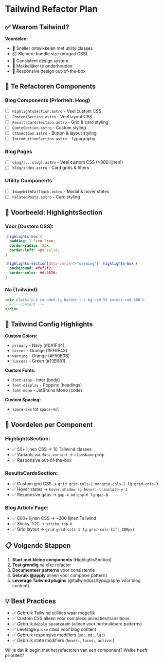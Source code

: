 # Tailwind Refactor Plan

## ✅ Waarom Tailwind?

**Voordelen:**
- 🚀 Sneller ontwikkelen met utility classes
- 📦 Kleinere bundle size (purged CSS)
- 🎨 Consistent design system
- 🔧 Makkelijker te onderhouden
- 📱 Responsive design out-of-the-box

## 🎯 Te Refactoren Components

### **Blog Components** (Prioriteit: Hoog)
- [ ] `HighlightsSection.astro` - Veel custom CSS
- [ ] `ContentSection.astro` - Veel layout CSS
- [ ] `ResultsCardsSection.astro` - Grid & card styling
- [ ] `QuoteSection.astro` - Custom styling
- [ ] `CTASection.astro` - Button & layout styling
- [ ] `IntroductionSection.astro` - Typography

### **Blog Pages**
- [ ] `blog/[...slug].astro` - Veel custom CSS (>800 lijnen!)
- [ ] `blog/index.astro` - Card grids & filters

### **Utility Components**
- [ ] `ImageWithFallback.astro` - Modal & hover states
- [ ] `RelatedPosts.astro` - Card styling

## 📝 Voorbeeld: HighlightsSection

### **Voor (Custom CSS):**
```css
.highlights-box {
  padding: 1.5rem 2rem;
  border-radius: 8px;
  border-left: 4px solid;
}

.highlights-section[data-variant="warning"] .highlights-box {
  background: #fef2f2;
  border-color: #dc2626;
}
```

### **Na (Tailwind):**
```html
<div class="p-6 rounded-lg border-l-4 bg-red-50 border-red-600">
  <!-- content -->
</div>
```

## 🎨 Tailwind Config Highlights

**Custom Colors:**
- `primary` - Navy (#0A1F44)
- `accent` - Orange (#FF9F43)
- `warning` - Orange (#F59E0B)
- `success` - Green (#10B981)

**Custom Fonts:**
- `font-sans` - Inter (body)
- `font-display` - Poppins (headings)
- `font-mono` - JetBrains Mono (code)

**Custom Spacing:**
- `space-2xs` tot `space-4xl`

## 🚀 Voordelen per Component

### **HighlightsSection:**
- ✅ 50+ lijnen CSS → 10 Tailwind classes
- ✅ Variants via `data-variant` → `className` prop
- ✅ Responsive out-of-the-box

### **ResultsCardsSection:**
- ✅ Custom grid CSS → `grid grid-cols-1 md:grid-cols-2 lg:grid-cols-3`
- ✅ Hover states → `hover:shadow-lg hover:-translate-y-1`
- ✅ Responsive gaps → `gap-4 md:gap-6 lg:gap-8`

### **Blog Article Page:**
- ✅ 800+ lijnen CSS → ~200 lijnen Tailwind
- ✅ Sticky TOC → `sticky top-8`
- ✅ Grid layout → `grid grid-cols-1 lg:grid-cols-[1fr_280px]`

## 📋 Volgende Stappen

1. **Start met kleine components** (HighlightsSection)
2. **Test grondig** na elke refactor
3. **Documenteer patterns** voor consistentie
4. **Gebruik @apply** alleen voor complexe patterns
5. **Leverage Tailwind plugins** (@tailwindcss/typography voor blog content)

## 💡 Best Practices

- ✅ Gebruik Tailwind utilities waar mogelijk
- ✅ Custom CSS alleen voor complexe animaties/transitions
- ✅ Gebruik `@apply` spaarzaam (alleen voor herbruikbare patterns)
- ✅ Leverage `prose` class voor blog content
- ✅ Gebruik responsive modifiers (`sm:`, `md:`, `lg:`)
- ✅ Gebruik state modifiers (`hover:`, `focus:`, `active:`)

Wil je dat ik begin met het refactoren van een component? Welke heeft prioriteit?
